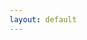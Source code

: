 ```yaml
---
layout: default
---
```


<div :class = "shadow.state" id = "app">
    <state-view :shadow = "shadow" :ready = "ready"></state-view>
    <google-login></google-login>
    <time-d-three :movements = "movements" :strategies = "strategies" :shadow = "shadow" :ready = "ready"></time-d-three>
    <alarm-controls :shadow = "shadow" :presence = "presence" :ready = "ready" :boost = "boost"></alarm-controls>
    <version-stamp :cache = "cache"></version-stamp>
</div>
<script src="js/main.js"></script>
